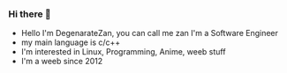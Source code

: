 ### Hi there 👋

- Hello I'm DegenarateZan, you can call me zan
I'm a Software Engineer
- my main language is c/c++
- I'm interested in Linux, Programming, Anime, weeb stuff 
- I'm a weeb since 2012 
